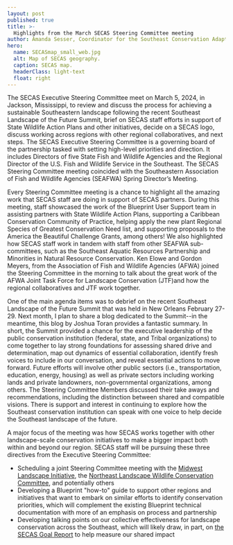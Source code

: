 ```yaml
---
layout: post
published: true
title: >-
  Highlights from the March SECAS Steering Committee meeting
author: Amanda Sesser, Coordinator for the Southeast Conservation Adaptation Strategy
hero:
  name: SECASmap_small_web.jpg
  alt: Map of SECAS geography.
  caption: SECAS map.
  headerClass: light-text
  float: right
---
```

The SECAS Executive Steering Committee meet on March 5, 2024, in Jackson, Mississippi, to review and discuss the process for achieving a sustainable Southeastern landscape following the recent Southeast Landscape of the Future Summit, brief on SECAS staff efforts in support of State Wildlife Action Plans and other initiatives, decide on a SECAS logo, discuss working across regions with other regional collaboratives, and next steps. The SECAS Executive Steering Committee is a governing board of the partnership tasked with setting high-level priorities and direction. It includes Directors of five State Fish and Wildlife Agencies and the Regional Director of the U.S. Fish and Wildlife Service in the Southeast. The SECAS Steering Committee meeting coincided with the Southeastern Association of Fish and Wildlife Agencies (SEAFWA) Spring Director’s Meeting.<!--more-->

Every Steering Committee meeting is a chance to highlight all the amazing work that SECAS staff are doing in support of SECAS partners. During this meeting, staff showcased the work of the Blueprint User Support team in assisting partners with State Wildlife Action Plans, supporting a Caribbean Conservation Community of Practice, helping apply the new plant Regional Species of Greatest Conservation Need list, and supporting proposals to the America the Beautiful Challenge Grants, among others! We also highlighted how SECAS staff work in tandem with staff from other SEAFWA sub-committees, such as the Southeast Aquatic Resources Partnership and Minorities in Natural Resource Conservation. Ken Elowe and Gordon Meyers, from the Association of Fish and Wildlife Agencies (AFWA) joined the Steering Committee in the morning to talk about the great work of the AFWA Joint Task Force for Landscape Conservation (JTF)and how the regional collaboratives and JTF work together. 

One of the main agenda items was to debrief on the recent Southeast Landscape of the Future Summit that was held in New Orleans February 27-29. Next month, I plan to share a blog dedicated to the Summit--in the meantime, this blog by Joshua Toran provides a fantastic summary. In short, the Summit provided a chance for the executive leadership of the public conservation institution (federal, state, and Tribal organizations) to come together to lay strong foundations for assessing shared drive and determination, map out dynamics of essential collaboration, identify fresh voices to include in our conversation, and reveal essential actions to move forward. Future efforts will involve other public sectors (i.e., transportation, education, energy, housing) as well as private sectors including working lands and private landowners, non-governmental organizations, among others. The Steering Committee Members discussed their take aways and recommendations, including the distinction between shared and compatible visions. There is support and interest in continuing to explore how the Southeast conservation institution can speak with one voice to help decide the Southeast landscape of the future.

A major focus of the meeting was how SECAS works together with other landscape-scale conservation initiatives to make a bigger impact both within and beyond our region. SECAS staff will be pursuing these three directives from the Executive Steering Committee:

- Scheduling a joint Steering Committee meeting with the [Midwest Landscape Initiative](https://www.mlimidwest.org/), the [Northeast Landscape Wildlife Conservation Committee](https://www.neafwa.org/landscape-conservation.html), and potentially others
- Developing a Blueprint "how-to" guide to support other regions and initiatives that want to embark on similar efforts to identify conservation priorities, which will complement the existing Blueprint technical documentation with more of an emphasis on process and partnership
- Developing talking points on our collective effectiveness for landscape conservation across the Southeast, which will likely draw, in part, on [the SECAS Goal Report](https://secassoutheast.org/pdf/SECAS-goal-report-2023.pdf) to help measure our shared impact
